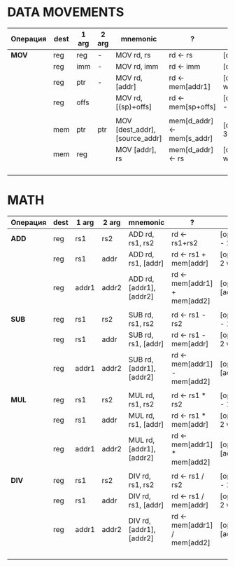 # DATA MOVEMENTS

| Операция | dest | 1 arg | 2 arg | mnemonic                       | ?                          | code                                         |
| -------- | ---- | ----- | ----- | ------------------------------ | -------------------------- | -------------------------------------------- |
| **MOV**  | reg  | reg   | -     | MOV rd, rs                     | rd <- rs                   | [opc+AM_REG_REG+rd+rs] - 1 word              |
|          | reg  | imm   | -     | MOV rd, imm                    | rd <- imm                  | [opc+AM_IMM_REG+rd][imm] - 2 words           |
|          | reg  | ptr   | -     | MOV rd, [addr]                 | rd <- mem[addr1]           | [opc+AM_MEM_REG+rd][addr] - 2 words          |
|          | reg  | offs  |       | MOV rd, [(sp)+offs]            | rd <- mem[sp+offs]         | [opc+AM_SPOFFS_REG+rd+offs(17bits)] - 1 word |
|          |      |       |       |                                |                            |                                              |
|          | mem  | ptr   | ptr   | MOV [dest_addr], [source_addr] | mem[d_addr] <- mem[s_addr] | [opc+AM_MEM_MEM][d_addr][s_addr] - 3 words   |
|          | mem  | reg   |       | MOV [addr], rs                 | mem[d_addr] <- rs          | [opc+AM_REG_MEM+rs][d_addr] - 2 words        |
|          |      |       |       |                                |                            |                                              |
|          |      |       |       |                                |                            |                                              |
|          |      |       |       |                                |                            |                                              |
|          |      |       |       |                                |                            |                                              |

# MATH

| Операция | dest | 1 arg | 2 arg | mnemonic                 | ?                             | code                                           |
| -------- | ---- | ----- | ----- | ------------------------ | ----------------------------- | ---------------------------------------------- |
| **ADD**  | reg  | rs1   | rs2   | ADD rd, rs1, rs2         | rd <- rs1+rs2                 | [opc+AM_MATH_R_R_R_REG+rd+rs1+rs2] - 1 word    |
|          | reg  | rs1   | addr  | ADD rd, rs1, [addr]      | rd <- rs1 + mem[addr]         | [opc+AM_MATH_R_M_R+rd+rs1][addr] - 2 words     |
|          | reg  | addr1 | addr2 | ADD rd, [addr1], [addr2] | rd <- mem[addr1] + mem[add2]  | [opc+AM_MATH_M_M_R+rs][addr1][addr2] - 3 words |
|          |      |       |       |                          |                               |                                                |
| **SUB**  | reg  | rs1   | rs2   | SUB rd, rs1, rs2         | rd <- rs1 - rs2               | [opc+AM_MATH_R_R_R_REG+rd+rs1+rs2] - 1 word    |
|          | reg  | rs1   | addr  | SUB rd, rs1, [addr]      | rd <- rs1 - mem[addr]         | [opc+AM_MATH_R_M_R+rd+rs1][addr] - 2 words     |
|          | reg  | addr1 | addr2 | SUB rd, [addr1], [addr2] | rd <- mem[addr1] - mem[add2]  | [opc+AM_MATH_M_M_R+rs][addr1][addr2] - 3 words |
|          |      |       |       |                          |                               |                                                |
| **MUL**  | reg  | rs1   | rs2   | MUL rd, rs1, rs2         | rd <- rs1 \* rs2              | [opc+AM_MATH_R_R_R_REG+rd+rs1+rs2] - 1 word    |
|          | reg  | rs1   | addr  | MUL rd, rs1, [addr]      | rd <- rs1 \* mem[addr]        | [opc+AM_MATH_R_M_R+rd+rs1][addr] - 2 words     |
|          | reg  | addr1 | addr2 | MUL rd, [addr1], [addr2] | rd <- mem[addr1] \* mem[add2] | [opc+AM_MATH_M_M_R+rs][addr1][addr2] - 3 words |
|          |      |       |       |                          |                               |                                                |
| **DIV**  | reg  | rs1   | rs2   | DIV rd, rs1, rs2         | rd <- rs1 / rs2               | [opc+AM_MATH_R_R_R_REG+rd+rs1+rs2] - 1 word    |
|          | reg  | rs1   | addr  | DIV rd, rs1, [addr]      | rd <- rs1 / mem[addr]         | [opc+AM_MATH_R_M_R+rd+rs1][addr] - 2 words     |
|          | reg  | addr1 | addr2 | DIV rd, [addr1], [addr2] | rd <- mem[addr1] / mem[add2]  | [opc+AM_MATH_M_M_R+rs][addr1][addr2] - 3 words |
|          |      |       |       |                          |                               |                                                |
|          |      |       |       |                          |                               |                                                |
|          |      |       |       |                          |                               |                                                |
|          |      |       |       |                          |                               |                                                |

